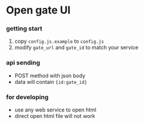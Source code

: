 # Open gate UI

### getting start

1. copy `config.js.example` to `config.js`
2. modify `gate_url` and `gate_id` to match your service 

### api sending
- POST method with json body
- data will contain `{id:gate_id}` 


### for developing
- use any web service to open html
- direct open html file will not work